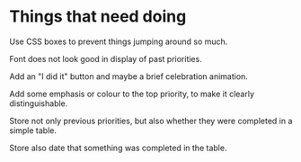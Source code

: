 # Things that need doing

Use CSS boxes to prevent things jumping around so much.

Font does not look good in display of past priorities.

Add an "I did it" button and maybe a brief celebration animation.

Add some emphasis or colour to the top priority, to make it clearly distinguishable.

Store not only previous priorities, but also whether they were completed in a simple table.

Store also date that something was completed in the table.
